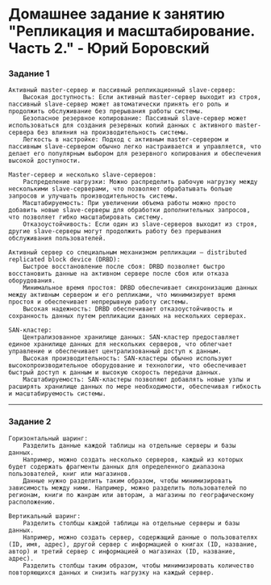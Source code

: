 # Домашнее задание к занятию "Репликация и масштабирование. Часть 2." - Юрий Боровский


### Задание 1
    Активный master-сервер и пассивный репликационный slave-сервер:
        Высокая доступность: Если активный master-сервер выходит из строя, пассивный slave-сервер может автоматически принять его роль и продолжить обслуживание без прерывания работы системы.
        Безопасное резервное копирование: Пассивный slave-сервер может использоваться для создания резервных копий данных с активного master-сервера без влияния на производительность системы.
        Легкость в настройке: Подход с активным master-сервером и пассивным slave-сервером обычно легко настраивается и управляется, что делает его популярным выбором для резервного копирования и обеспечения высокой доступности.

    Master-сервер и несколько slave-серверов:
        Распределение нагрузки: Можно распределить рабочую нагрузку между несколькими slave-серверами, что позволяет обрабатывать больше запросов и улучшать производительность системы.
        Масштабируемость: При увеличении объема работы можно просто добавить новые slave-серверы для обработки дополнительных запросов, что позволяет гибко масштабировать систему.
        Отказоустойчивость: Если один из slave-серверов выходит из строя, другие slave-серверы могут продолжить работу без прерывания обслуживания пользователей.

    Активный сервер со специальным механизмом репликации — distributed replicated block device (DRBD):
        Быстрое восстановление после сбоя: DRBD позволяет быстро восстановить данные на активном сервере после сбоя или отказа оборудования.
        Минимальное время простоя: DRBD обеспечивает синхронизацию данных между активным сервером и его репликами, что минимизирует время простоя и обеспечивает непрерывную работу системы.
        Высокая надежность: DRBD обеспечивает отказоустойчивость и сохранность данных путем репликации данных на нескольких серверах.

    SAN-кластер:
        Централизованное хранилище данных: SAN-кластер предоставляет единое хранилище данных для нескольких серверов, что облегчает управление и обеспечивает централизованный доступ к данным.
        Высокая производительность: SAN-кластеры обычно используют высокопроизводительное оборудование и технологии, что обеспечивает быстрый доступ к данным и высокую скорость передачи данных.
        Масштабируемость: SAN-кластеры позволяют добавлять новые узлы и расширять хранилище данных по мере необходимости, обеспечивая гибкость и масштабируемость системы.

---

### Задание 2

    Горизонтальный шаринг:
        Разделить данные каждой таблицы на отдельные серверы и базы данных.
        Например, можно создать несколько серверов, каждый из которых будет содержать фрагменты данных для определенного диапазона пользователей, книг или магазинов.
        Данные нужно разделить таким образом, чтобы минимизировать зависимость между ними. Например, можно разделить пользователей по регионам, книги по жанрам или авторам, а магазины по географическому расположению.

    Вертикальный шаринг:
        Разделить столбцы каждой таблицы на отдельные серверы и базы данных.
        Например, можно создать сервер, содержащий данные о пользователях (ID, имя, адрес), другой сервер с информацией о книгах (ID, название, автор) и третий сервер с информацией о магазинах (ID, название, адрес).
        Разделить столбцы таким образом, чтобы минимизировать количество повторяющихся данных и снизить нагрузку на каждый сервер.
        
        
